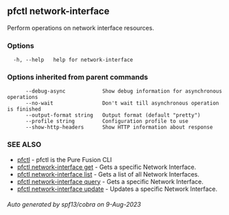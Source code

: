 ## pfctl network-interface

Perform operations on network interface resources.

### Options

```
  -h, --help   help for network-interface
```

### Options inherited from parent commands

```
      --debug-async            Show debug information for asynchronous operations
      --no-wait                Don't wait till asynchronous operation is finished
      --output-format string   Output format (default "pretty")
      --profile string         Configuration profile to use
      --show-http-headers      Show HTTP information about response
```

### SEE ALSO

* [pfctl](pfctl.md)	 - pfctl is the Pure Fusion CLI
* [pfctl network-interface get](pfctl_network-interface_get.md)	 - Gets a specific Network Interface.
* [pfctl network-interface list](pfctl_network-interface_list.md)	 - Gets a list of all Network Interfaces.
* [pfctl network-interface query](pfctl_network-interface_query.md)	 - Gets a specific Network Interface.
* [pfctl network-interface update](pfctl_network-interface_update.md)	 - Updates a specific Network Interface.

###### Auto generated by spf13/cobra on 9-Aug-2023
